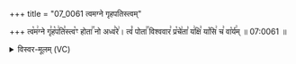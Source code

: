 +++
title = "07_0061 त्वमग्ने गृहपतिस्त्वम्"

+++
त्व꣡म꣢ग्ने गृ꣣ह꣡प꣢ति꣣स्त्व꣡ꣳ होता꣢꣯ नो अध्व꣣रे꣢। त्वं꣡ पोता꣢꣯ विश्ववार꣣ प्र꣡चे꣢ता꣣ य꣢क्षि꣣ या꣡सि꣢ च꣣ वा꣡र्य꣢म् ॥ 07:0061 ॥

<details><summary>विस्वर-मूलम् (VC)</summary>

त्वमग्ने गृहपतिस्त्वꣳ होता नो अध्वरे । त्वं पोता विश्ववार प्रचेता यक्षि यासि च वार्यम् ॥६१॥
</details>